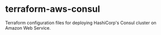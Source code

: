 # terraform-aws-consul
Terraform configuration files for deploying HashiCorp's Consul cluster on Amazon Web Service.

